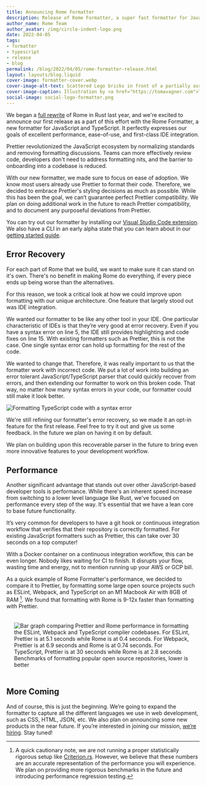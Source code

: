 ```yaml
---
title: Announcing Rome Formatter
description: Release of Rome Formatter, a super fast formatter for JavaScript and TypeScript
author_name: Rome Team
author_avatar: /img/circle-indent-logo.png
date: 2022-04-05
tags:
- formatter
- typescript
- release
- blog
permalink: /blog/2022/04/05/rome-formatter-release.html
layout: layouts/blog.liquid
cover-image: formatter-cover.webp
cover-image-alt-text: Scattered Lego bricks in front of a partially assembled cube of Legos. A light beige background frames the cube with the rest of the background in black. Illustration by Toma Vagner at https://tomavagner.com.
cover-image-caption: Illustration by <a href="https://tomavagner.com">Toma Vagner</a>
social-image: social-logo-formatter.png
---
```


We began a [full rewrite](/blog/2021/09/21/rome-will-be-rewritten-in-rust) of Rome in Rust last year, and we're excited to announce our first release as a part of this effort with the Rome Formatter, a new formatter for JavaScript and TypeScript. It perfectly expresses our goals of excellent performance, ease-of-use, and first-class IDE integration.

Prettier revolutionized the JavaScript ecosystem by normalizing standards and removing formatting discussions. Teams can more effectively review code, developers don't need to address formatting nits, and the barrier to onboarding into a codebase is reduced.

With our new formatter, we made sure to focus on ease of adoption. We know most users already use Prettier to format their code. Therefore, we decided to embrace Prettier's styling decisions as much as possible. While this has been the goal, we can’t guarantee perfect Prettier compatibility. We plan on doing additional work in the future to reach Prettier compatibility, and to document any purposeful deviations from Prettier.

You can try out our formatter by installing our [Visual Studio Code extension](https://marketplace.visualstudio.com/items?itemName=rome.rome). We also have a CLI in an early alpha state that you can learn about in our [getting started guide](/#getting-started).

<!-- DESCRIPTION_END -->

## Error Recovery

For each part of Rome that we build, we want to make sure it can stand on it's own. There's no benefit in making Rome do everything, if every piece ends up being worse than the alternatives.

For this reason, we took a critical look at how we could improve upon formatting with our unique architecture. One feature that largely stood out was IDE integration.

We wanted our formatter to be like any other tool in your IDE. One particular characteristic of IDEs is that they’re very good at error recovery. Even if you have a syntax error on line 5, the IDE still provides highlighting and code fixes on line 15. With existing formatters such as Prettier, this is not the case. One single syntax error can hold up formatting for the rest of the code.

We wanted to change that. Therefore, it was really important to us that the formatter work with incorrect code. We put a lot of work into building an error tolerant JavaScript/TypeScript parser that could quickly recover from errors, and then extending our formatter to work on this broken code. That way, no matter how many syntax errors in your code, our formatter could still make it look better.

<img style="max-width: 800px" alt="Formatting TypeScript code with a syntax error" src="/img/blog/formatter_broken_code_demo.gif" />

We're still refining our formatter's error recovery, so we made it an opt-in feature for the first release. Feel free to try it out and give us some feedback. In the future we plan on having it on by default.

We plan on building upon this recoverable parser in the future to bring even more innovative features to your development workflow.

## Performance

Another significant advantage that stands out over other JavaScript-based developer tools is performance. While there's an inherent speed increase from switching to a lower level language like Rust, we've focused on performance every step of the way. It's essential that we have a lean core to base future functionality.

It’s very common for developers to have a git hook or continuous integration workflow that verifies that their repository is correctly formatted. For existing JavaScript formatters such as Prettier, this can take over 30 seconds on a top computer!

With a Docker container on a continuous integration workflow, this can be even longer. Nobody likes waiting for CI to finish. It disrupts your flow, wasting time and energy, not to mention running up your AWS or GCP bill.

As a quick example of Rome Formatter's performance, we decided to compare it to Prettier, by formatting some large open source projects such as ESLint, Webpack, and TypeScript on an M1 Macbook Air with 8GB of RAM [^1]. We found that formatting with Rome is 9-12x faster than formatting with Prettier.

[^1]: A quick cautionary note, we are not running a proper statistically rigorous setup like [Criterion.rs](https://github.com/bheisler/criterion.rs). However, we believe that these numbers are an accurate representation of the performance you will experience. We plan on providing more rigorous benchmarks in the future and introducing performance regression testing.

<div style="display: flex; flex-direction: column; align-items: center; padding: 20px">
  <img
    style="max-width: 800px"
    alt="Bar graph comparing Prettier and Rome performance in formatting the ESLint, Webpack and TypeScript compiler codebases. For ESLint, Prettier is at 5.1 seconds while Rome is at 0.4 seconds. For Webpack, Prettier is at 6.9 seconds and Rome is at 0.74 seconds. For TypeScript, Prettier is at 30 seconds while Rome is at 2.8 seconds"
    src="/img/blog/formatter_benchmark.png"
  />
  Benchmarks of formatting popular open source repositories, lower is better
</div>

## More Coming

And of course, this is just the beginning. We’re going to expand the formatter to capture all the different languages we use in web development, such as CSS, HTML, JSON, etc. We also plan on announcing some new products in the near future. If you’re interested in joining our mission, [we’re hiring](https://careers.rome.tools). Stay tuned!
